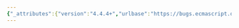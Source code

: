```yaml
---
{"_attributes":{"version":"4.4.4+","urlbase":"https://bugs.ecmascript.org/","maintainer":"dherman@mozilla.com"},"bug":{"bug_id":2852,"creation_ts":"2014-05-12 15:59:00 -0700","short_desc":"Reflect.Loader TODOs for undefined abstract operations","delta_ts":"2014-10-14 15:17:57 -0700","product":"Draft for 6th Edition","component":"Modules","version":"Rev 24: April 27, 2014 Draft","rep_platform":"All","op_sys":"All","bug_status":"RESOLVED","resolution":"FIXED","priority":"Normal","bug_severity":"normal","everconfirmed":true,"reporter":{"uid":"allen","name":"Allen Wirfs-Brock"},"assigned_to":{"uid":"allen","name":"Allen Wirfs-Brock"},"cc":["dherman","jmdyck","jorendorff","samth"],"long_desc":[{"commentid":8347,"comment_count":0,"who":{"uid":"allen","name":"Allen Wirfs-Brock"},"bug_when":"2014-05-12 15:59:18 -0700","thetext":"Abstract operations that a referenced but not defined:\n  ReturnUndefined (26.3.3.2)\n  CreateLinkModuleInstances (26.3.3.12)\n  ObjectKeys (26.3.3.12)\n  RealmObjectFor (26.3.3.13)"},{"commentid":8520,"comment_count":1,"who":{"uid":"allen","name":"Allen Wirfs-Brock"},"bug_when":"2014-05-16 09:24:50 -0700","thetext":"just a bugzilla test"},{"commentid":8521,"comment_count":2,"who":{"uid":"allen","name":"Allen Wirfs-Brock"},"bug_when":"2014-05-16 09:28:46 -0700","thetext":"test 2"},{"commentid":8523,"comment_count":3,"who":{"uid":"allen","name":"Allen Wirfs-Brock"},"bug_when":"2014-05-16 09:35:44 -0700","thetext":"test 3"},{"commentid":8524,"comment_count":4,"who":{"uid":"allen","name":"Allen Wirfs-Brock"},"bug_when":"2014-05-16 09:43:06 -0700","thetext":"test 4"},{"commentid":8803,"comment_count":5,"who":{"uid":"jmdyck","name":"Michael Dyck"},"bug_when":"2014-06-02 10:03:08 -0700","thetext":"And CreateConstantGetter (26.3.3.12)."},{"commentid":10328,"comment_count":6,"who":{"uid":"allen","name":"Allen Wirfs-Brock"},"bug_when":"2014-10-11 17:44:20 -0700","thetext":"fixed in rev28 editor's draft\n\nreferences removed"},{"commentid":10455,"comment_count":7,"who":{"uid":"allen","name":"Allen Wirfs-Brock"},"bug_when":"2014-10-14 15:17:57 -0700","thetext":"fixed in rev28"}]}}
---
```

